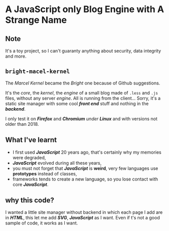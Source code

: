 # A JavaScript only Blog Engine with A Strange Name

## Note
It's a toy project, so I can't guaranty anything about security, data integrity and more.

## `bright-macel-kernel`
The _Marcel Kernel_ became the _Bright_ one because of Github suggestions.

It's the _core_, the _kernel_, the _engine_ of a small blog made of `.less` and `.js` files,
without any server _engine_. All is running from the client... Sorry, it's a static site manager with some cool ___front end___ stuff and nothing in the ___backend___.

I only test it on ___Firefox___ and ___Chromium__ under __Linux___ and with versions not older than 2018.

## What I've learnt

- I first used ___JavaScript___ 20 years ago, that's certainly why my memories were degraded,
- ___JavaScript___ evolved during all these years,
- you must not forget that ___JavaScript___ is __weird__, very few languages use __prototypes__ instead of classes,
- frameworks tends to create a new language, so you lose contact with core ___JavaScript___.

## why this code?
I wanted a little site manager without backend in which each page I add are in ___HTML___, this let me add ___SVG___, ___JavaScript___ as I want. Even if t's not a good sample of code, it works as I want.
